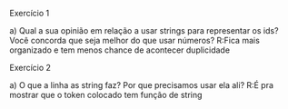 Exercício 1

a) Qual a sua opinião em relação a usar strings para representar os ids? Você concorda que seja melhor do que usar números? 
R:Fica mais organizado e tem menos chance de acontecer duplicidade

Exercício 2

a) O que a linha as string faz? Por que precisamos usar ela ali?
R:É pra mostrar que o token colocado tem função de string



